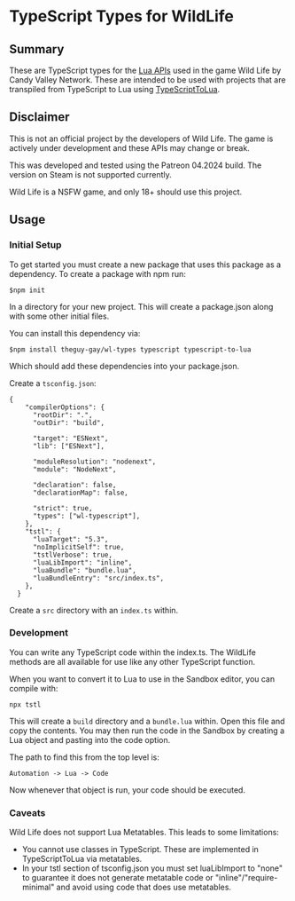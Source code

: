 # TypeScript Types for WildLife

## Summary

These are TypeScript types for the [Lua APIs](https://wildlife.adult/Documentation/Lua/v1/WildLifeLuaDocumentation.html) used in the game Wild Life by Candy Valley Network. These are intended to be used with projects that are transpiled from TypeScript to Lua using [TypeScriptToLua](https://typescripttolua.github.io/).

## Disclaimer

This is not an official project by the developers of Wild Life. The game is actively under development and these APIs may change or break.

This was developed and tested using the Patreon 04.2024 build. The version on Steam is not supported currently.

Wild Life is a NSFW game, and only 18+ should use this project.

## Usage

### Initial Setup

To get started you must create a new package that uses this package as a dependency.
To create a package with npm run:

```
$npm init
```

In a directory for your new project. This will create a package.json along with some other initial files.

You can install this dependency via:

```
$npm install theguy-gay/wl-types typescript typescript-to-lua
```

Which should add these dependencies into your package.json.

Create a `tsconfig.json`:

```
{
    "compilerOptions": {
      "rootDir": ".",
      "outDir": "build",

      "target": "ESNext",
      "lib": ["ESNext"],

      "moduleResolution": "nodenext",
      "module": "NodeNext",

      "declaration": false,
      "declarationMap": false,

      "strict": true,
      "types": ["wl-typescript"],
    },
    "tstl": {
      "luaTarget": "5.3",
      "noImplicitSelf": true,
      "tstlVerbose": true,
      "luaLibImport": "inline",
      "luaBundle": "bundle.lua",
      "luaBundleEntry": "src/index.ts",
    },
  }
```

Create a `src` directory with an `index.ts` within.

### Development

You can write any TypeScript code within the index.ts. The WildLife methods are all available for use like any other TypeScript function.

When you want to convert it to Lua to use in the Sandbox editor, you can compile with:

```
npx tstl
```

This will create a `build` directory and a `bundle.lua` within. Open this file and copy the contents. You may then run the code in the Sandbox by creating a Lua object and pasting into the code option.

The path to find this from the top level is:

```
Automation -> Lua -> Code
```

Now whenever that object is run, your code should be executed.

### Caveats

Wild Life does not support Lua Metatables. This leads to some limitations:
* You cannot use classes in TypeScript. These are implemented in TypeScriptToLua via metatables.
* In your tstl section of tsconfig.json you must set luaLibImport to "none" to guarantee it does not generate metatable code or "inline"/"require-minimal" and avoid using code that does use metatables.